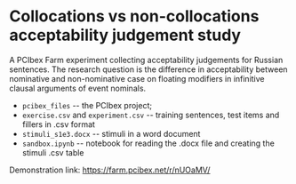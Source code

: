 # Collocations vs non-collocations acceptability judgement study

A PCIbex Farm experiment collecting acceptability judgements for Russian sentences. The research question is the difference in acceptability between nominative and non-nominative case on floating modifiers in infinitive clausal arguments of event nominals.

- `pcibex_files` -- the PCIbex project;
- `exercise.csv` and `experiment.csv` -- training sentences, test items and fillers in .csv format 
- `stimuli_s1e3.docx` -- stimuli in a word document
- `sandbox.ipynb` -- notebook for reading the .docx file and creating the stimuli .csv table

Demonstration link: https://farm.pcibex.net/r/nUOaMV/
